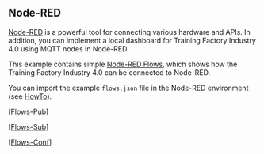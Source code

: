 ## Node-RED

[Node-RED](https://nodered.org/) is a powerful tool for connecting various hardware and APIs. In addition, you can implement a local dashboard for Training Factory Industry 4.0 using MQTT nodes in Node-RED.

This example contains simple [Node-RED Flows](Node-RED/flows.json), which shows how the Training Factory Industry 4.0 can be connected to Node-RED.

You can import the example `flows.json` file in the Node-RED environment (see [HowTo](https://nodered.org/docs/user-guide/editor/workspace/import-export)).

[[Flows-Pub](https://fischertechnik.github.io/txt_training_factory/Node-RED/flows-pub)]

[[Flows-Sub](https://fischertechnik.github.io/txt_training_factory/Node-RED/flows-sub)]

[[Flows-Conf](https://fischertechnik.github.io/txt_training_factory/Node-RED/flows-conf)]
